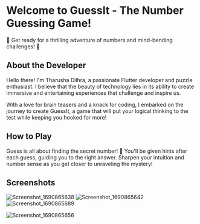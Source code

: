 # Welcome to GuessIt - The Number Guessing Game!

🎲 Get ready for a thrilling adventure of numbers and mind-bending challenges! 🧠

## About the Developer
Hello there! I'm Tharusha Dilhra, a passionate Flutter developer and puzzle enthusiast. I believe that the beauty of technology lies in its ability to create immersive and entertaining experiences that challenge and inspire us.

With a love for brain teasers and a knack for coding, I embarked on the journey to create GuessIt, a game that will put your logical thinking to the test while keeping you hooked for more!

<h2>How to Play</h2>
Guess is all about finding the secret number! 🤫 You'll be given hints after each guess, guiding you to the right answer. Sharpen your intuition and number sense as you get closer to unraveling the mystery!

<h2>Screenshots</h2>


![Screenshot_1690865638](https://github.com/tha-rusha/Flutter_Guess_game/assets/86361836/ebe03b16-b1de-421c-8ad6-1de4b158cba7)
![Screenshot_1690865642](https://github.com/tha-rusha/Flutter_Guess_game/assets/86361836/bc281551-6454-492b-ad7c-0011bae1a520)![Screenshot_1690865689](https://github.com/tha-rusha/Flutter_Guess_game/assets/86361836/b390e330-820e-4cc3-8a40-1c04b94fecf2)

![Screenshot_1690865656](https://github.com/tha-rusha/Flutter_Guess_game/assets/86361836/3bd60725-8f3d-471a-b0b9-65bb505d0989)





